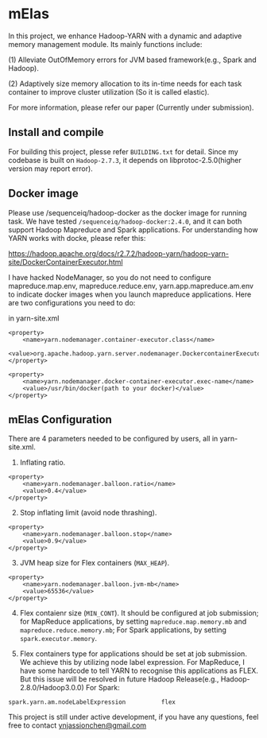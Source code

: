 # mElas

In this project, we enhance Hadoop-YARN with a dynamic and adaptive memory management module. Its mainly functions include:

(1) Alleviate OutOfMemory errors for JVM based framework(e.g., Spark and Hadoop).

(2) Adaptively size memory allocation to its in-time needs for each task container to improve cluster utilization (So it is called elastic).

For more information, please refer our paper (Currently under submission).

## Install and compile
For building this project, plesse refer `BUILDING.txt` for detail. Since my codebase is built on `Hadoop-2.7.3`, it depends on libprotoc-2.5.0(higher version may report error).

## Docker image
Please use /sequenceiq/hadoop-docker as the docker image for running task. We have tested `/sequenceiq/hadoop-docker:2.4.0`, and it can
both support Hadoop Mapreduce and Spark applications. For understanding how YARN works with docke, please refer this:

https://hadoop.apache.org/docs/r2.7.2/hadoop-yarn/hadoop-yarn-site/DockerContainerExecutor.html

I have hacked NodeManager, so you do not need to configure mapreduce.map.env, mapreduce.reduce.env, yarn.app.mapreduce.am.env
to indicate docker images when you launch mapreduce applications. Here are two configurations you need to do: 

in yarn-site.xml
```
<property>
    <name>yarn.nodemanager.container-executor.class</name>
    <value>org.apache.hadoop.yarn.server.nodemanager.DockercontainerExecutor</value>
</property>
````
````
<property>
    <name>yarn.nodemanager.docker-container-executor.exec-name</name>
    <value>/usr/bin/docker(path to your docker)</value>
</property>
````

## mElas Configuration
There are 4 parameters needed to be configured by users, all in yarn-site.xml.
1. Inflating ratio.
```
<property>
    <name>yarn.nodemanager.balloon.ratio</name>
    <value>0.4</value>
</property>

````
2. Stop inflating limit (avoid node thrashing).
````
<property>
    <name>yarn.nodemanager.balloon.stop</name>
    <value>0.9</value>
</property>
````
3. JVM heap size for Flex containers (`MAX_HEAP`).
````
<property>
    <name>yarn.nodemanager.balloon.jvm-mb</name>
    <value>65536</value>
</property>
````

4. Flex contaienr size (`MIN_CONT`). It should be configured at job submission; for MapReduce applications, by setting 
`mapreduce.map.memory.mb` and `mapreduce.reduce.memory.mb`; For Spark applications, by setting `spark.executor.memory`. 

5. Flex containers type for applications should be set at job submission. We achieve this by utilizing node label expression. 
For MapReduce, I have some hardcode to tell YARN to recognise this applications as FLEX. But this issue will be
resolved in future Hadoop Release(e.g., Hadoop-2.8.0/Hadoop3.0.0) For Spark:
````
spark.yarn.am.nodeLabelExpression          flex 
````

This project is still under active development, if you have any questions, feel free to contact ynjassionchen@gmail.com

